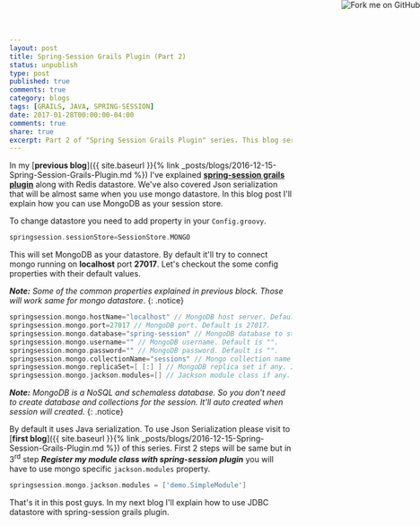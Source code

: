```yaml
---
layout: post
title: Spring-Session Grails Plugin (Part 2)
status: unpublish
type: post
published: true
comments: true
category: blogs
tags: [GRAILS, JAVA, SPRING-SESSION]
date: 2017-01-28T00:00:00-04:00
comments: true
share: true
excerpt: Part 2 of "Spring Session Grails Plugin" series. This blog series will cover Mongo Data store.
---
```

<a href="https://github.com/jeetmp3/spring-session" target="_blank"><img style="position: absolute; top: 0; right: 0; border: 0;" src="https://camo.githubusercontent.com/e7bbb0521b397edbd5fe43e7f760759336b5e05f/68747470733a2f2f73332e616d617a6f6e6177732e636f6d2f6769746875622f726962626f6e732f666f726b6d655f72696768745f677265656e5f3030373230302e706e67" alt="Fork me on GitHub" data-canonical-src="https://s3.amazonaws.com/github/ribbons/forkme_right_green_007200.png"></a>

In my [__previous blog__]({{ site.baseurl }}{% link _posts/blogs/2016-12-15-Spring-Session-Grails-Plugin.md %}) I've explained  <a href='https://grails.org/plugin/spring-session' target='_blank'>__spring-session grails plugin__</a> along with Redis datastore. We've also covered Json serialization that will be almost same when you use mongo datastore. In this blog post I'll explain how you can use MongoDB as your session store.

To change datastore you need to add property in your `Config.groovy`.

```groovy
springsession.sessionStore=SessionStore.MONGO
```
This will set MongoDB as your datastore. By default it'll try to connect mongo running on __localhost__ port __27017__. Let's checkout the some config properties with their default values.

***Note:*** *Some of the common properties explained in previous block. Those will work same for mongo datastore*.
{: .notice}

```groovy
springsession.mongo.hostName="localhost" // MongoDB host server. Default is localhost.
springsession.mongo.port=27017 // MongoDB port. Default is 27017.
springsession.mongo.database="spring-session" // MongoDB database to store sessions. Default is spring-session.
springsession.mongo.username="" // MongoDB username. Default is "".
springsession.mongo.password="" // MongoDB password. Default is "".
springsession.mongo.collectionName="sessions" // Mongo collection name to store session data. Default is "sessions".
springsession.mongo.replicaSet=[ [:] ] // MongoDB replica set if any. It includes list of maps [ [hostName: 'localhost', port: 27017] ]  Default is [[:]].
springsession.mongo.jackson.modules=[] // Jackson module class if any. Default is empty list
```

***Note:*** *MongoDB is a NoSQL and schemaless database. So you don't need to create database and collections for the session. It'll auto created when session will created.*
{: .notice}

By default it uses Java serialization. To use Json Serialization please visit to [__first blog__]({{ site.baseurl }}{% link _posts/blogs/2016-12-15-Spring-Session-Grails-Plugin.md %}) of this series. First 2 steps will be same but in 3<sup>rd</sup> step __*Register my module class with spring-session plugin*__ you will have to use mongo specific `jackson.modules` property.

```groovy
springsession.mongo.jackson.modules = ['demo.SimpleModule']
```

That's it in this post guys. In my next blog I'll explain how to use JDBC datastore with spring-session grails plugin.
